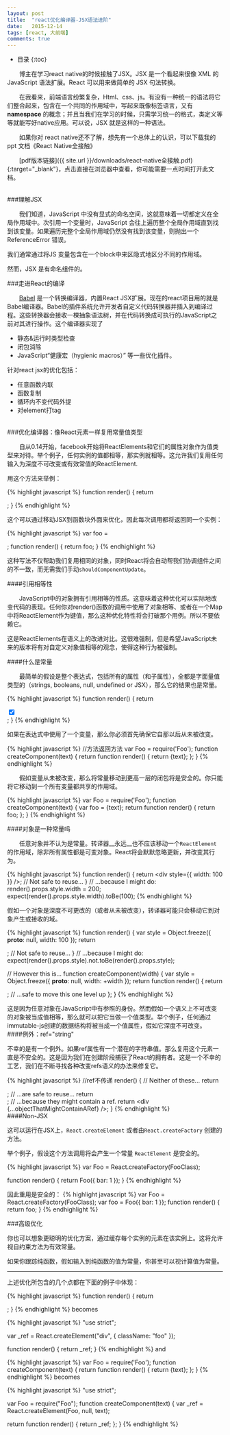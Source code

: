 ```yaml
---
layout: post
title:  "react优化编译器-JSX语法进阶"
date:   2015-12-14
tags: [react, 大前端]
comments: true
---
```

* 目录
{:toc}

　　博主在学习react native的时候接触了JSX。JSX 是一个看起来很像 XML 的 JavaScript 语法扩展。React 可以用来做简单的 JSX 句法转换。

　　在我看来，前端语言纷繁复杂，Html、css、js。有没有一种统一的语法将它们整合起来，包含在一个共同的作用域中，写起来既像标签语言，又有 __namespace__ 的概念；并且当我们在学习的时候，只需学习统一的格式，类定义等等就能写好native应用。可以说，JSX 就是这样的一种语法。

　　如果你对 react native还不了解，想先有一个总体上的认识，可以下载我的ppt 文档《React Native全接触》

　　[pdf版本链接]({{ site.url }}/downloads/react-native全接触.pdf){:target="_blank"}，点击直接在浏览器中查看，你可能需要一点时间打开此文档。
　　
<!--more-->

<br>
###理解JSX

　　我们知道，JavaScript 中没有显式的命名空间，这就意味着一切都定义在全局作用域中。次引用一个变量时，JavaScript 会往上遍历整个全局作用域直到找到该变量。如果遍历完整个全局作用域仍然没有找到该变量，则抛出一个 ReferenceError 错误。

我们通常通过将JS 变量包含在一个block中来区隐式地区分不同的作用域。

然而，JSX 是有命名组件的。
<br>

###走进React的编译

　　[Babel](https://babeljs.io/repl/) 是一个转换编译器，内置React JSX扩展。现在的react项目用的就是Babel编译器。Babel的插件系统允许开发者自定义代码转换器并插入到编译过程。这些转换器会接收一棵抽象语法树，并在代码转换成可执行的JavaScript之前对其进行操作。这个编译器实现了
- 静态&运行时类型检查
- 闭包消除
- JavaScript“健康宏（hygienic macros）”
等一些优化插件。

针对react jsx的优化包括：
- 任意函数内联
- 函数复制
- 循环内不变代码外提
- 对element打tag

<br>
###优化编译器：像React元素一样复用常量值类型

　　自从0.14开始，facebook开始将ReactElements和它们的属性对象作为值类型来对待。举个例子，任何实例的值都相等，那实例就相等。这允许我们复用任何输入为深度不可改变或有效常值的ReactElement.

用这个方法来举例：

{% highlight javascript %}
function render() {
   return <div className="foo" />;
}
{% endhighlight %}

这个可以通过移动JSX到函数块外面来优化，因此每次调用都将返回同一个实例：

{% highlight javascript %}
var foo = <div className="foo" />;
function render() {
   return foo;
}
{% endhighlight %}

这种写法不仅帮助我们复用相同的对象，同时React将会自动帮我们协调组件之间的不一致，而无需我们手动`shouldComponentUpdate`。
<br>

####引用相等性

　　JavaScript中的对象拥有引用相等的性质。这意味着这种优化可以实际地改变代码的表现。任何你对render()函数的调用中使用了对象相等、或者在一个Map中将ReactElement作为键值，那么这种优化特性将会打破那个用例。所以不要依赖它。

这是ReactElements在语义上的改进对比。这很难强制，但是希望JavaScript未来的版本将有对自定义对象值相等的观念，使得这种行为被强制。
<br>

####什么是常量

　　最简单的假设是整个表达式，包括所有的属性（和子属性），全都是字面量值类型的（strings, booleans, null, undefined or JSX），那么它的结果也是常量。

{% highlight javascript %}
function render() {
  return <div className="foo"><input type="checkbox" checked={true} /></div>;
}
{% endhighlight %}

如果在表达式中使用了一个变量，那么你必须首先确保它自那以后从未被改变。

{% highlight javascript %}
//方法返回方法
var Foo = require('Foo');
function createComponent(text) {
  return function render() {
    return <Foo>{text}</Foo>;
  };
}
{% endhighlight %}

　　假如变量从未被改变，那么将常量移动到更高一层的闭包将是安全的。你只能将它移动到一个所有变量都共享的作用域。

{% highlight javascript %}
var Foo = require('Foo');
function createComponent(text) {
  var foo = <Foo>{text}</Foo>;
  return function render() {
    return foo;
  };
}
{% endhighlight %}
<br>

####对象是一种常量吗

　　任意对象并不认为是常量。转译器__永远__也不应该移动一个`ReactElement` 的作用域，除非所有属性都是可变对象。React将会默默忽略更新，并改变其行为。

{% highlight javascript %}
function render() {
  return <div style={{ width: 100 }} />; // Not safe to reuse...
}
// ...because I might do:
render().props.style.width = 200;
expect(render().props.style.width).toBe(100);
{% endhighlight %}

假如一个对象是深度不可更改的（或者从未被改变），转译器可能只会移动它到对象产生或接收的域。

{% highlight javascript %}
function render() {
  var style = Object.freeze({ __proto__: null, width: 100 });
  return <div style={style} />; // Not safe to reuse...
}
// ...because I might do:
expect(render().props.style).not.toBe(render().props.style);

// However this is...
function createComponent(width) {
  var style = Object.freeze({ __proto__: null, width: +width });
  return function render() {
    return <div style={style} />; // ...safe to move this one level up
  };
}
{% endhighlight %}

这是因为任意对象在JavaScript中有参照的身份。然而假如一个语义上不可改变的对象被当成值相等，那么就可以把它当做一个值类型。举个例子，任何通过immutable-js创建的数据结构将被当成一个值属性，假如它深度不可改变。
<br>
####例外：ref="string"

不幸的是有一个例外。如果ref属性有一个潜在的字符串值。那么复用这个元素一直是不安全的。这是因为我们在创建阶段捕获了React的拥有者。这是一个不幸的工艺，我们在不断寻找各种改变refs语义的办法来修复它。

{% highlight javascript %}
//ref不传递
render() {
  // Neither of these...
  return <div ref="str" />;
  // ...are safe to reuse...
  return <div ref={possibleStringValue} />;
  // ...because they might contain a ref.
  return <div {...objectThatMightContainARef} />;
}
{% endhighlight %}
<br>
####Non-JSX

这可以运行在JSX上，`React.createElement` 或者由`React.createFactory` 创建的方法。

举个例子，假设这个方法调用将会产生一个常量 `ReactElement` 是安全的。

{% highlight javascript %}
var Foo = React.createFactory(FooClass);

function render() {
  return Foo({ bar: 1 });
}
{% endhighlight %}

因此重用是安全的：
{% highlight javascript %}
var Foo = React.createFactory(FooClass);
var foo = Foo({ bar: 1 }};
function render() {
  return foo;
}
{% endhighlight %}
<br>

###高级优化

你也可以想象更聪明的优化方案，通过缓存每个实例的元素在该实例上。这将允许视自约束方法为有效常量。

如果你跟踪纯函数，假如输入到纯函数的值为常量，你甚至可以视计算值为常量。


---------------------------------------------------------------------


上述优化所包含的几个点都在下面的例子中体现：

{% highlight javascript %}
function render() {
  return <div className="foo" />;
}
{% endhighlight %}
becomes

{% highlight javascript %}
"use strict";

var _ref = React.createElement("div", { className: "foo" });

function render() {
  return _ref;
}
{% endhighlight %}
and

{% highlight javascript %}
var Foo = require('Foo');
function createComponent(text) {
  return function render() {
    return <Foo>{text}</Foo>;
  };
}
{% endhighlight %}
becomes

{% highlight javascript %}
"use strict";

var Foo = require("Foo");
function createComponent(text) {
  var _ref = React.createElement(Foo, null, text);

  return function render() {
    return _ref;
  };
}
{% endhighlight %}
